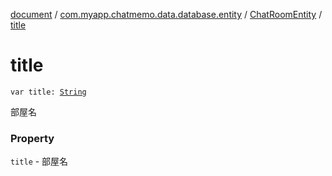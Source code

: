 [document](../../index.md) / [com.myapp.chatmemo.data.database.entity](../index.md) / [ChatRoomEntity](index.md) / [title](./title.md)

# title

`var title: `[`String`](https://kotlinlang.org/api/latest/jvm/stdlib/kotlin/-string/index.html)

部屋名

### Property

`title` - 部屋名